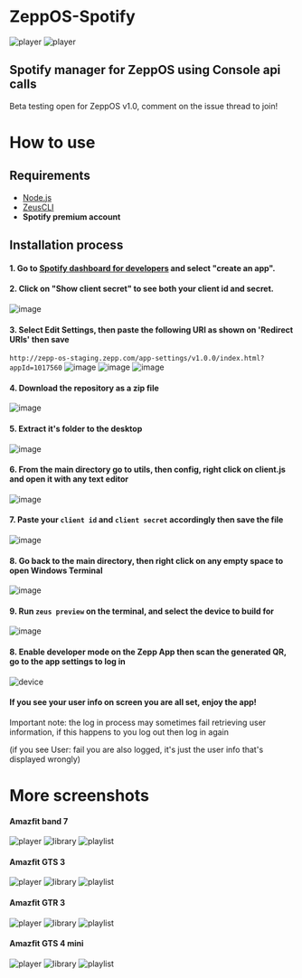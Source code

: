 # ZeppOS-Spotify

![player](https://user-images.githubusercontent.com/62400508/216854610-34e33b0f-815b-4127-8d8d-81e2e7f77969.png)
![player](https://user-images.githubusercontent.com/62400508/216854731-967dcb84-b12b-497a-befb-0c8751d206c3.png)

## Spotify manager for ZeppOS using Console api calls 
Beta testing open for ZeppOS v1.0, comment on the issue thread to join!

# How to use

## Requirements

* [Node.js](https://www.youtube.com/watch?v=MrJkkG-yt7A&ab_channel=Accountech-OnlineCourse)
* [ZeusCLI](https://docs.zepp.com/docs/guides/tools/cli/#installing-the-zeus-cli)
* __Spotify premium account__

## Installation process

#### 1. Go to [Spotify dashboard for developers](https://developer.spotify.com/dashboard/applications) and select "create an app".

#### 2. Click on "Show client secret" to see both your client id and secret.
![image](https://user-images.githubusercontent.com/62400508/218193119-a8d260e2-8ba9-4441-87d8-0cfa81d44344.png)

#### 3. Select Edit Settings, then paste the following URI as shown on 'Redirect URIs' then save
`http://zepp-os-staging.zepp.com/app-settings/v1.0.0/index.html?appId=1017560`
![image](https://user-images.githubusercontent.com/62400508/218193247-40511909-9e62-4122-a704-067f32d4a815.png)
![image](https://user-images.githubusercontent.com/62400508/218193471-6043a0da-7985-4d41-b190-8dd2e9a8b334.png)
![image](https://user-images.githubusercontent.com/62400508/218193505-9808331f-9a60-4bb9-930c-423e8d2b83de.png)

#### 4. Download the repository as a zip file
![image](https://user-images.githubusercontent.com/62400508/218191548-60a85e03-a04d-4614-ba88-cd47e46bbc70.png)

#### 5. Extract it's folder to the desktop
![image](https://user-images.githubusercontent.com/62400508/218191809-8ee83c3a-ce5d-4f32-9a9c-110cf9309d11.png)

#### 6. From the main directory go to utils, then config, right click on client.js and open it with any text editor
![image](https://user-images.githubusercontent.com/62400508/218192244-e9775779-ce6b-40c1-8dd9-958639c72444.png)

#### 7. Paste your `client id` and `client secret` accordingly then save the file
![image](https://user-images.githubusercontent.com/62400508/218193819-23b1dc9c-14bb-4a46-93a6-accf605272ff.png)

#### 8. Go back to the main directory, then right click on any empty space to open Windows Terminal
![image](https://user-images.githubusercontent.com/62400508/218194401-edd87cf2-accc-4aed-a064-bbe2913c29ea.png)

#### 9. Run `zeus preview` on the terminal, and select the device to build for
![image](https://user-images.githubusercontent.com/62400508/218194662-457b8f27-42af-4070-a187-0338cd1b0cca.png)

#### 8. Enable developer mode on the Zepp App then scan the generated QR, go to the app settings to log in
![device](https://user-images.githubusercontent.com/62400508/218196156-f082b4bd-3802-4696-b3cd-37cb2e704392.png)

#### If you see your user info on screen you are all set, enjoy the app!

Important note: the log in process may sometimes fail retrieving user information, if this happens to you log out then log in again 

(if you see User: fail you are also logged, it's just the user info that's displayed wrongly)

# More screenshots

#### Amazfit band 7

![player](https://user-images.githubusercontent.com/62400508/216854610-34e33b0f-815b-4127-8d8d-81e2e7f77969.png)
![library](https://user-images.githubusercontent.com/62400508/216854612-a0e70cc5-4189-4656-987d-3bb5f95c1f59.png)
![playlist](https://user-images.githubusercontent.com/62400508/216854616-061febee-1826-425c-be6a-ab0e5807f3bd.png)

#### Amazfit GTS 3

![player](https://user-images.githubusercontent.com/62400508/216854633-4597bbf3-e8c3-4711-a16f-2a222f5e4703.png)
![library](https://user-images.githubusercontent.com/62400508/216854638-3f3841b8-7f95-4a83-b912-3cd9b2185184.png)
![playlist](https://user-images.githubusercontent.com/62400508/216854639-54c5db0b-4476-4808-9392-318fe70bc419.png)

#### Amazfit GTR 3

![player](https://user-images.githubusercontent.com/62400508/216854665-69081548-b4b3-4398-bea0-1fe89646c5f2.png)
![library](https://user-images.githubusercontent.com/62400508/216854698-8c2ea818-1070-4e43-ac15-1ed3229ea94e.png)
![playlist](https://user-images.githubusercontent.com/62400508/216854702-7b321878-7884-41e8-be09-ef6418bea089.png)

#### Amazfit GTS 4 mini

![player](https://user-images.githubusercontent.com/62400508/216854731-967dcb84-b12b-497a-befb-0c8751d206c3.png)
![library](https://user-images.githubusercontent.com/62400508/216854733-e8936b80-2b72-4a19-b97c-541df332fbe9.png)
![playlist](https://user-images.githubusercontent.com/62400508/216854736-4316a5ab-9111-435a-8a40-a6254a852544.png)
